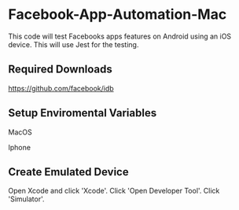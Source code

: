 # Facebook-App-Automation-Mac
 This code will test Facebooks apps features on Android using an iOS device. This will use Jest for the testing. 
## Required Downloads
https://github.com/facebook/idb

## Setup Enviromental Variables

MacOS

Iphone 

## Create Emulated Device
Open Xcode and click 'Xcode'. Click 'Open Developer Tool'. Click 'Simulator'.


